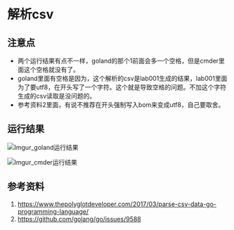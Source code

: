 # 解析csv

## 注意点
 - 两个运行结果有点不一样，goland的那个1前面会多一个空格，但是cmder里面这个空格就没有了。
 - goland里面有空格是因为，这个解析的csv是lab001生成的结果，lab001里面为了要utf8，在开头写了一个字符。这个就是导致空格的问题。不加这个字符生成的csv读取是没问题的。
 - 参考资料2里面，有说不推荐在开头强制写入bom来变成utf8，自己要取舍。

## 运行结果
![Imgur_goland运行结果](https://i.imgur.com/OQkcJ1I.png)

![Imgur_cmder运行结果](https://i.imgur.com/6cybpw9.png)

## 参考资料
1. https://www.thepolyglotdeveloper.com/2017/03/parse-csv-data-go-programming-language/
2. https://github.com/golang/go/issues/9588